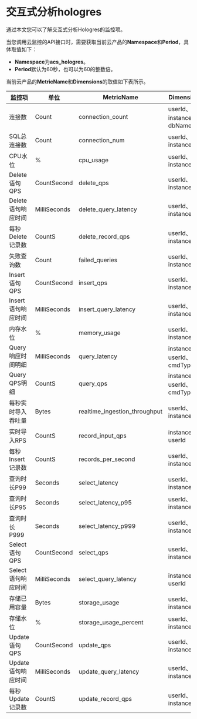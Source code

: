 # 交互式分析hologres

通过本文您可以了解交互式分析Hologres的监控项。

当您调用云监控的API接口时，需要获取当前云产品的**Namespace**和**Period**，具体取值如下：

-   **Namespace**为**acs\_hologres**。
-   **Period**默认为60秒，也可以为60的整数倍。

当前云产品的**MetricName**和**Dimensions**的取值如下表所示。

|监控项|单位|MetricName|Dimensions|Statistics|
|---|--|----------|----------|----------|
|连接数|Count|connection\_count|userId、instanceId、dbName|Average、Sum|
|SQL总连接数|Count|connection\_num|userId、instanceId|Average|
|CPU水位|%|cpu\_usage|userId、instanceId|Average|
|Delete语句QPS|CountSecond|delete\_qps|userId、instanceId|Average|
|Delete语句响应时间|MilliSeconds|delete\_query\_latency|userId、instanceId|Average、Maximum|
|每秒Delete记录数|CountS|delete\_record\_qps|userId、instanceId|Average|
|失败查询数|Count|failed\_queries|userId、instanceId|Average|
|Insert语句QPS|CountSecond|insert\_qps|userId、instanceId|Average|
|Insert语句响应时间|MilliSeconds|insert\_query\_latency|userId、instanceId|Average、Maximum|
|内存水位|%|memory\_usage|userId、instanceId|Average|
|Query响应时间明细|MilliSeconds|query\_latency|instanceId、userId、cmdType|Average|
|Query QPS明细|CountS|query\_qps|instanceId、userId、cmdType|Average|
|每秒实时导入吞吐量|Bytes|realtime\_ingestion\_throughput|userId、instanceId|Average|
|实时导入RPS|CountS|record\_input\_qps|instanceId、userId|Average|
|每秒Insert记录数|CountS|records\_per\_second|userId、instanceId|Average|
|查询时长P99|Seconds|select\_latency|userId、instanceId|Maximum|
|查询时长P95|Seconds|select\_latency\_p95|userId、instanceId|Maximum|
|查询时长P999|Seconds|select\_latency\_p999|userId、instanceId|Maximum|
|Select语句QPS|CountSecond|select\_qps|userId、instanceId|Average|
|Select语句响应时间|MilliSeconds|select\_query\_latency|instanceId、userId|Average|
|存储已用容量|Bytes|storage\_usage|userId、instanceId|Average|
|存储水位|%|storage\_usage\_percent|userId、instanceId|Average|
|Update语句QPS|CountSecond|update\_qps|userId、instanceId|Average|
|Update语句响应时间|MilliSeconds|update\_query\_latency|userId、instanceId|Average、Maximum|
|每秒Update记录数|CountS|update\_record\_qps|userId、instanceId|Average|

